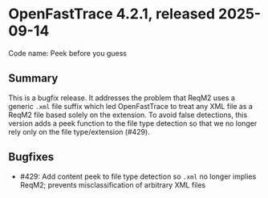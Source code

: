 # OpenFastTrace 4.2.1, released 2025-09-14

Code name: Peek before you guess

## Summary

This is a bugfix release. It addresses the problem that ReqM2 uses a generic `.xml` file suffix which led OpenFastTrace to treat any XML file as a ReqM2 file based solely on the extension. To avoid false detections, this version adds a peek function to the file type detection so that we no longer rely only on the file type/extension (#429).

## Bugfixes

* #429: Add content peek to file type detection so `.xml` no longer implies ReqM2; prevents misclassification of arbitrary XML files
